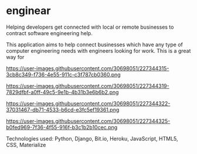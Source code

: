 # enginear
 Helping developers get connected with local or remote businesses to contract software engineering help.

This application aims to help connect businesses which have any type of computer engineering needs with engineers looking for work. This is a great way for

https://user-images.githubusercontent.com/30698051/227344315-3cb8c349-f736-4e55-911c-c3f787cb0360.png

https://user-images.githubusercontent.com/30698051/227344319-7829dfbf-a0ff-49c5-9e1b-4b31b3e6b6b2.png

https://user-images.githubusercontent.com/30698051/227344322-37031467-db71-4533-b6cd-e3fc5ef19361.png

https://user-images.githubusercontent.com/30698051/227344325-b0fed969-7f36-4f55-916f-b3c1b2b10cec.png

Technologies used: Python, Django, Bit.io, Heroku, JavaScript, HTML5, CSS, Materialize
